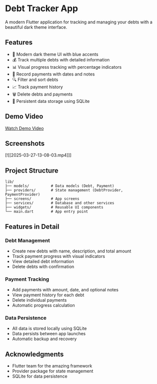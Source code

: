# Debt Tracker App

A modern Flutter application for tracking and managing your debts with a beautiful dark theme interface.

## Features

- 📱 Modern dark theme UI with blue accents
- 💰 Track multiple debts with detailed information
- 📊 Visual progress tracking with percentage indicators
- 📅 Record payments with dates and notes
- 🔍 Filter and sort debts
- 📈 Track payment history
- 🗑️ Delete debts and payments
- 💾 Persistent data storage using SQLite

## Demo Video

[Watch Demo Video](demo/demoapp.mp4)

## Screenshots

[![[2025-03-27-13-08-03.mp4]]]

## Project Structure

```
lib/
├── models/          # Data models (Debt, Payment)
├── providers/       # State management (DebtProvider, PaymentProvider)
├── screens/         # App screens
├── services/        # Database and other services
├── widgets/         # Reusable UI components
└── main.dart        # App entry point
```

## Features in Detail

### Debt Management

- Create new debts with name, description, and total amount
- Track payment progress with visual indicators
- View detailed debt information
- Delete debts with confirmation

### Payment Tracking

- Add payments with amount, date, and optional notes
- View payment history for each debt
- Delete individual payments
- Automatic progress calculation

### Data Persistence

- All data is stored locally using SQLite
- Data persists between app launches
- Automatic backup and recovery

## Acknowledgments

- Flutter team for the amazing framework
- Provider package for state management
- SQLite for data persistence
